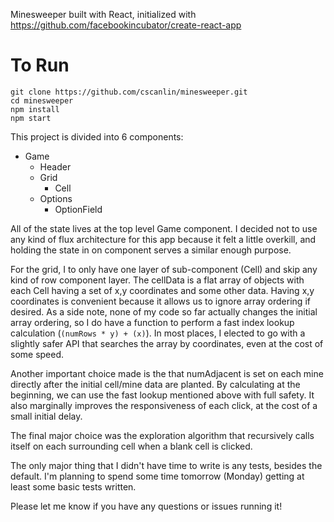 Minesweeper built with React, initialized with https://github.com/facebookincubator/create-react-app

# To Run

```
git clone https://github.com/cscanlin/minesweeper.git
cd minesweeper
npm install
npm start
```

This project is divided into 6 components:
- Game
  - Header
  - Grid
    - Cell
  - Options
    - OptionField

All of the state lives at the top level Game component. I decided not to use any kind of flux architecture for this app because it felt a little overkill, and holding the state in on component serves a similar enough purpose.

For the grid, I to only have one layer of sub-component (Cell) and skip any kind of row component layer. The cellData is a flat array of objects with each Cell having a set of x,y coordinates and some other data. Having x,y coordinates is convenient because it allows us to ignore array ordering if desired. As a side note, none of my code so far actually changes the initial array ordering, so I do have a function to perform a fast index lookup calculation (`(numRows * y) + (x)`). In most places, I elected to go with a slightly safer API that searches the array by coordinates, even at the cost of some speed.

Another important choice made is the that numAdjacent is set on each mine directly after the initial cell/mine data are planted. By calculating at the beginning, we can use the fast lookup mentioned above with full safety. It also marginally improves the responsiveness of each click, at the cost of a small initial delay.

The final major choice was the exploration algorithm that recursively calls itself on each surrounding cell when a blank cell is clicked.

The only major thing that I didn't have time to write is any tests, besides the default. I'm planning to spend some time tomorrow (Monday) getting at least some basic tests written.

Please let me know if you have any questions or issues running it!

